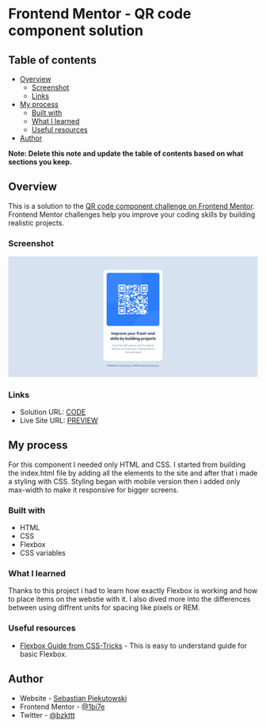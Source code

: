 # Frontend Mentor - QR code component solution

## Table of contents

- [Overview](#overview)
  - [Screenshot](#screenshot)
  - [Links](#links)
- [My process](#my-process)
  - [Built with](#built-with)
  - [What I learned](#what-i-learned)
  - [Useful resources](#useful-resources)
- [Author](#author)

**Note: Delete this note and update the table of contents based on what sections you keep.**

## Overview

This is a solution to the [QR code component challenge on Frontend Mentor](https://www.frontendmentor.io/challenges/qr-code-component-iux_sIO_H). Frontend Mentor challenges help you improve your coding skills by building realistic projects.


### Screenshot

![Preview for the QR Code Component solution.](./screenshot.jpeg)


### Links

- Solution URL: [CODE](https://github.com/1bi7e/qr-code-component-main)
- Live Site URL: [PREVIEW](https://1bi7e.github.io/qr-code-component-main/)


## My process

For this component I needed only HTML and CSS. I started from building the index.html file by adding all the elements to the site and after that i made a styling with CSS. Styling began with mobile version then i added only max-width to make it responsive for bigger screens.


### Built with

- HTML
- CSS
- Flexbox
- CSS variables


### What I learned

Thanks to this project i had to learn how exactly Flexbox is working and how to place items on the webstie with it. I also dived more into the differences between using diffrent units for spacing like pixels or REM.


### Useful resources

- [Flexbox Guide from CSS-Tricks](https://css-tricks.com/snippets/css/a-guide-to-flexbox/) - This is easy to understand guide for basic Flexbox.


## Author

- Website - [Sebastian Piekutowski](https://github.com/1bi7e)
- Frontend Mentor - [@1bi7e](https://www.frontendmentor.io/profile/1bi7e)
- Twitter - [@bzkttt](https://twitter.com/bzkttt)